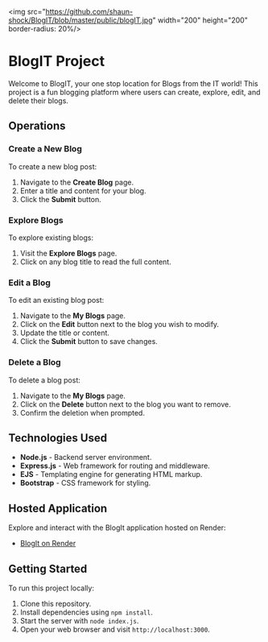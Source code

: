 
<img src="https://github.com/shaun-shock/BlogIT/blob/master/public/blogIT.jpg" width="200" height="200" border-radius: 20%/>

# BlogIT Project

Welcome to BlogIT, your one stop location for Blogs from the IT world! This project is a fun blogging platform where users can create, explore, edit, and delete their blogs. 

## Operations

### Create a New Blog
To create a new blog post:
1. Navigate to the **Create Blog** page.
2. Enter a title and content for your blog.
3. Click the **Submit** button.

### Explore Blogs
To explore existing blogs:
1. Visit the **Explore Blogs** page.
2. Click on any blog title to read the full content.

### Edit a Blog
To edit an existing blog post:
1. Navigate to the **My Blogs** page.
2. Click on the **Edit** button next to the blog you wish to modify.
3. Update the title or content.
4. Click the **Submit** button to save changes.

### Delete a Blog
To delete a blog post:
1. Navigate to the **My Blogs** page.
2. Click on the **Delete** button next to the blog you want to remove.
3. Confirm the deletion when prompted.

## Technologies Used
- **Node.js** - Backend server environment.
- **Express.js** - Web framework for routing and middleware.
- **EJS** - Templating engine for generating HTML markup.
- **Bootstrap** - CSS framework for styling.

## Hosted Application
Explore and interact with the BlogIt application hosted on Render:
- [BlogIt on Render](https://blogit-3m72.onrender.com)

## Getting Started
To run this project locally:
1. Clone this repository.
2. Install dependencies using `npm install`.
3. Start the server with `node index.js`.
4. Open your web browser and visit `http://localhost:3000`.


